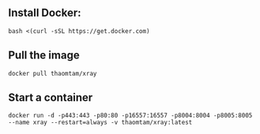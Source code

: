 ## Install Docker:
```
bash <(curl -sSL https://get.docker.com)
```
## Pull the image
```
docker pull thaomtam/xray
```
## Start a container
```
docker run -d -p443:443 -p80:80 -p16557:16557 -p8004:8004 -p8005:8005 --name xray --restart=always -v thaomtam/xray:latest
```

